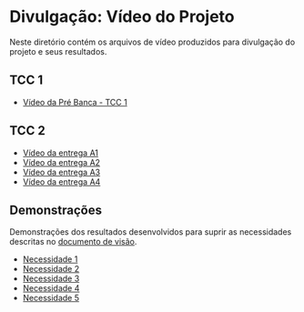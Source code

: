 # Divulgação: Vídeo do Projeto

Neste diretório contém os arquivos de vídeo produzidos para divulgação do projeto e seus resultados.

## TCC 1

- [Vídeo da Pré Banca - TCC 1](./TCC%201/Video-PreBanca_Atividade_A7.mp4)

## TCC 2

- [Vídeo da entrega A1](./TCC%202/Video%20entrega%20A1.mp4)
- [Vídeo da entrega A2](./TCC%202/Video%20entrega%20A2.mp4)
- [Vídeo da entrega A3](./TCC%202/Video%20entrega%20A3.mp4)
- [Vídeo da entrega A4](./TCC%202/Video%20entrega%20A4.mp4)

## Demonstrações

Demonstrações dos resultados desenvolvidos para suprir as necessidades descritas no [documento de visão](../../Documentacao/Documento%20de%20Visao.pdf).

- [Necessidade 1](./Demos/N1.mov)
- [Necessidade 2](./Demos/N2.mov)
- [Necessidade 3](./Demos/N3.mov)
- [Necessidade 4](./Demos/N4.mov)
- [Necessidade 5](./Demos/N5.mov)


